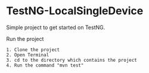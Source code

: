 # TestNG-LocalSingleDevice

Simple project to get started on TestNG.


Run the project

    1. Clone the project
    2. Open Terminal
    3. cd to the directory which contains the project
    4. Run the command "mvn test"




